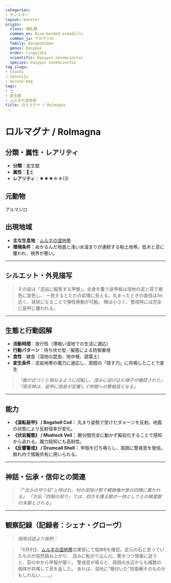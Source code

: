 ```yaml
---
categories:
- モンスター
layout: monster
origin:
  class: 哺乳類
  common_en: Nine-banded armadillo
  common_ja: アルマジロ
  family: Dasypodidae
  genus: Dasypus
  order: Cingulata
  scientific: Dasypus novemcinctus
  species: Dasypus novemcinctus
tag_slugs:
- tsuchi
- henseiju
- murune-bog
tags:
- 土
- 変生獣
- ムルネの湿地帯
title: ロルマグナ / Rolmagna
---
```


# ロルマグナ / Rolmagna

## 分類・属性・レアリティ

* **分類**：変生獣
* **属性**：🌱土
* **レアリティ**：★★★☆☆(3)

## 元動物
アルマジロ

## 出現地域

* **主な生息地**：[ムルネの湿地帯](../place/murune_bog.md)
* **環境条件**：ぬかるんだ地面と浅い水溜まりが連続する粘土地帯。低木と苔に覆われ、視界が悪い。

---

## シルエット・外見描写

> その姿は「泥岩に擬態する甲獣」。全身を覆う装甲板は湿地の泥と苔で褐色に変色し、
> 一見するとただの岩塊に見える。丸まったときの直径は1m近く、球状になることで弾性移動が可能。
> 眼は小さく、警戒時には完全に装甲に覆われる。

---

## 生態と行動図解

* **活動時間**：夜行性（薄暗い湿地での生活に適応）
* **行動パターン**：待ち伏せ型／擬態による防御重視
* **食性**：雑食（湿地の昆虫、地中根、腐葉土）
* **変生条件**：泥岩地帯の魔力に適応し、周囲の「隠す力」に共鳴したことで変生

> *「敵が近づくと跳ねるように回転し、茂みに逃げ込む様子が確認された」*
> *「雨天時は、装甲に雨音が反響して仲間への警報音となる」*

---

## 能力

* **《湿転装甲》 / Bogshell Coil：** 丸まり姿勢で受けたダメージを反射。地面の状態により反射倍率が変化。
* **《伏岩擬態》 / Mudrock Veil：** 数分間完全に動かず擬岩化することで感知から逃れる。魔力探知にも高耐性。
* **《反響警戒》 / Drumcall Shell：** 甲殻を打ち鳴らし、周囲に警戒音を発信。群れ内で情報共有に用いられる。

---

## 神話・伝承・信仰との関連

> *「“沈みの守り石”と呼ばれ、村の泥除け祭で模倣像が家の四隅に置かれる」*
> *「古伝『四殻の契り』では、四方を護る獣の一体として土の精霊獣の末裔とされる」*

---

## 観察記録（記録者：シェナ・グローヴ）

> *探索日誌より抜粋：*

> 「6月9日、[ムルネの湿地帯](../place/murune_bog.md)北東部にて個体Bを確認。足元の石と思っていたものが突然跳ね上がり、
> 茂みに転がり込んだ。驚きつつ慎重に追うと、苔の中から甲殻が覗く。
> 警戒音が鳴ると、周囲の水辺からも複数の個体が共鳴して音を返した。
> あれは、湿地に“根付いた”防衛網そのものかもしれない……。」